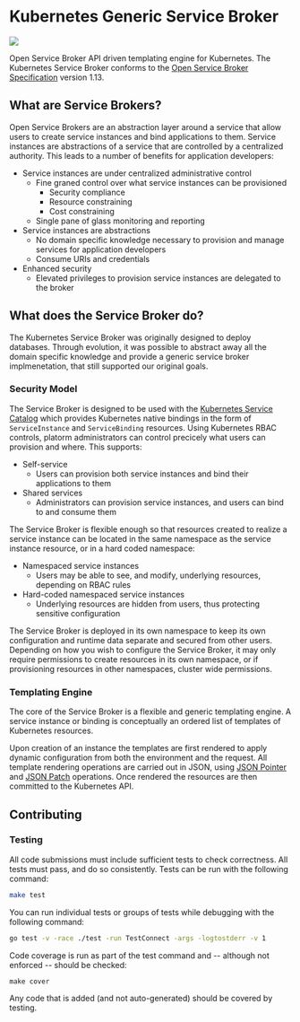 # Kubernetes Generic Service Broker

![](https://github.com/spjmurray/service-broker/workflows/Build%20and%20Test/badge.svg)

Open Service Broker API driven templating engine for Kubernetes.
The Kubernetes Service Broker conforms to the [Open Service Broker Specification](https://github.com/openservicebrokerapi/servicebroker/blob/master/spec.md) version 1.13.

## What are Service Brokers?

Open Service Brokers are an abstraction layer around a service that allow users to create service instances and bind applications to them.
Service instances are abstractions of a service that are controlled by a centralized authority.
This leads to a number of benefits for application developers:

* Service instances are under centralized administrative control
  * Fine graned control over what service instances can be provisioned
    * Security compliance
    * Resource constraining
    * Cost constraining
  * Single pane of glass monitoring and reporting
* Service instances are abstractions
  * No domain specific knowledge necessary to provision and manage services for application developers
  * Consume URIs and credentials
* Enhanced security
  * Elevated privileges to provision service instances are delegated to the broker

## What does the Service Broker do?

The Kubernetes Service Broker was originally designed to deploy databases.
Through evolution, it was possible to abstract away all the domain specific knowledge and provide a generic service broker implmenetation, that still supported our original goals.

### Security Model

The Service Broker is designed to be used with the [Kubernetes Service Catalog](https://kubernetes.io/docs/concepts/extend-kubernetes/service-catalog/) which provides Kubernetes native bindings in the form of `ServiceInstance` and `ServiceBinding` resources.
Using Kubernetes RBAC controls, platorm administrators can control precicely what users can provision and where.
This supports:

* Self-service
  * Users can provision both service instances and bind their applications to them
* Shared services
  * Administrators can provision service instances, and users can bind to and consume them 

The Service Broker is flexible enough so that resources created to realize a service instance can be located in the same namespace as the service instance resource, or in a hard coded namespace:

* Namespaced service instances
  * Users may be able to see, and modify, underlying resources, depending on RBAC rules
* Hard-coded namespaced service instances
  * Underlying resources are hidden from users, thus protecting sensitive configuration

The Service Broker is deployed in its own namespace to keep its own configuration and runtime data separate and secured from other users.
Depending on how you wish to configure the Service Broker, it may only require permissions to create resources in its own namespace, or if provisioning resources in other namespaces, cluster wide permissions.

### Templating Engine

The core of the Service Broker is a flexible and generic templating engine.
A service instance or binding is conceptually an ordered list of templates of Kubernetes resources.

Upon creation of an instance the templates are first rendered to apply dynamic configuration from both the environment and the request.
All template rendering operations are carried out in JSON, using [JSON Pointer](https://tools.ietf.org/html/rfc6902) and [JSON Patch](https://tools.ietf.org/html/rfc6902) operations.
Once rendered the resources are then committed to the Kubernetes API.

## Contributing

### Testing

All code submissions must include sufficient tests to check correctness.
All tests must pass, and do so consistently.
Tests can be run with the following command:

```bash
make test
```

You can run individual tests or groups of tests while debugging with the following command:

```bash
go test -v -race ./test -run TestConnect -args -logtostderr -v 1
```

Code coverage is run as part of the test command and -- although not enforced -- should be checked:

```bask
make cover
```

Any code that is added (and not auto-generated) should be covered by testing.
